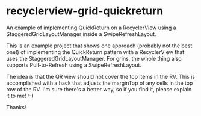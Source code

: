 recyclerview-grid-quickreturn
=============================

An example of implementing QuickReturn on a RecyclerView 
using a StaggeredGridLayoutManager inside a SwipeRefreshLayout.

This is an example project that shows one approach (probably not the best one!) of 
implementing the QuickReturn pattern with a RecyclerView that uses the
StaggeredGridLayoutManager.  For grins, the whole thing also supports Pull-to-Refresh
using a SwipeRefreshLayout.

The idea is that the QR view should not cover the top items in the RV.  This is accomplished with a hack that
adjusts the marginTop of any cells in the top row of the RV.  I'm sure there's a better way, so if you find it, please explain it to me!  :-)

Thanks!
